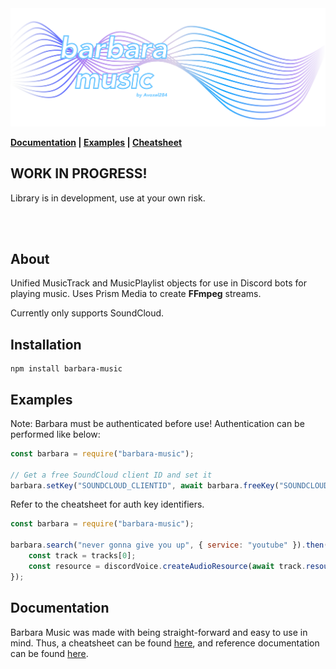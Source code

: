 <img src="./media/Banner.png">

<b>[Documentation](https://avoxel284.github.io/barbara) | [Examples](https://github.com/Avoxel284/barbara/examples) | [Cheatsheet](https://github.com/Avoxel284/barbara/cheatsheet.md)</b>

## **WORK IN PROGRESS!**

Library is in development, use at your own risk.

<br>
<br>

## About

Unified MusicTrack and MusicPlaylist objects for use in Discord bots for playing music. Uses Prism Media to create **FFmpeg** streams.

Currently only supports SoundCloud.

## Installation

```
npm install barbara-music
```

## Examples

Note: Barbara must be authenticated before use!
Authentication can be performed like below:

```js
const barbara = require("barbara-music");

// Get a free SoundCloud client ID and set it
barbara.setKey("SOUNDCLOUD_CLIENTID", await barbara.freeKey("SOUNDCLOUD_CLIENTID"));
```

Refer to the cheatsheet for auth key identifiers.

```js
const barbara = require("barbara-music");

barbara.search("never gonna give you up", { service: "youtube" }).then(async (tracks) => {
	const track = tracks[0];
	const resource = discordVoice.createAudioResource(await track.resource());
});
```

## Documentation

Barbara Music was made with being straight-forward and easy to use in mind. Thus, a cheatsheet can be found [here](https://github.com/Avoxel284/barbara/CHEATSHEET.md), and reference documentation can be found [here](https://avoxel284.github.io/barbara).
